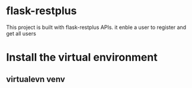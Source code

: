 # flask-restplus
This project is built with flask-restplus APIs. it enble a user to register and get all users

# Install the virtual environment 
## virtualevn venv

